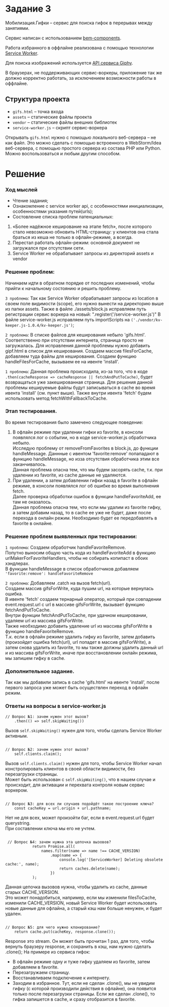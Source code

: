 # Задание 3

Мобилизация.Гифки – сервис для поиска гифок в перерывах между занятиями.

Сервис написан с использованием [bem-components](https://ru.bem.info/platform/libs/bem-components/5.0.0/).

Работа избранного в оффлайне реализована с помощью технологии [Service Worker](https://developer.mozilla.org/ru/docs/Web/API/Service_Worker_API/Using_Service_Workers).

Для поиска изображений используется [API сервиса Giphy](https://github.com/Giphy/GiphyAPI).

В браузерах, не поддерживающих сервис-воркеры, приложение так же должно корректно работать, 
за исключением возможности работы в оффлайне.

## Структура проекта

  * `gifs.html` – точка входа
  * `assets` – статические файлы проекта
  * `vendor` –  статические файлы внешних библиотек
  * `service-worker.js` – скрипт сервис-воркера

Открывать `gifs.html` нужно с помощью локального веб-сервера – не как файл. 
Это можно сделать с помощью встроенного в WebStorm/Idea веб-сервера, с помощью простого сервера
из состава PHP или Python. Можно воспользоваться и любым другим способом.


# Решение

### Ход мыслей

* Чтение задания;
* Ознакомление с service worker api, с особенностями инициализации, особенностями указания путей(urls);
* Состовление списка проблем патенциальных:

1. «Более надёжное кеширование на этапе fetch», после которого стало невозможно обновить HTML-страницу: у клиентов она стала браться из кеша не только в офлайн-режиме, а всегда. 
2. Перестал работать офлайн-режим: основной документ не загружался при отсутствии сети.
3. Service Worker не обрабатывает запросы из директорий assets и vendor

### Решение проблем:
Начинаем идти в обратном порядке от последних изменений, чтобы прийти к начальному состоянию и решить проблему.

````3 проблема````: Так как Service Worker обрабатывает запросы из location в своем поле видимости (scope), его нужно вынести на директорию выше из папки assets. 
Также в файле ./assets/block.js исправляем путь регистрации сервис воркера на новый: ".register('/service-worker.js')"
В файле service-worker.js исправляем путь importScripts на ``` ('./vendor/kv-keeper.js-1.0.4/kv-keeper.js') ```;

````2 проблема````: В списке файлов для кеширования небыло 'gifs.html'. Соответственно при отсутствии интернета, страница просто не загружалась.
Для исправления данной проблемы нужно добавить gipf.html в список для кеширования. 
Создаем массив filesForCache, добавляем туда файлы для кеширования.
Создаем функцию handleFilesForCache, вызываем ее на ивенте 'install'.

````1 проблема````: Данная проблема происходила, из-за того, что в коде ```.then(cacheResponse => cacheResponse || fetchAndPutToCache)```, будет возвращаться уже закешированная страница. 
Для решения данной проблемы кешируемые файлы будут записываться в cache во время ивента 'install' (см. пункт выше). Также внутри ивента 'fetch' будем использовать метод fetchWithFallbackToCache.

### Этап тестирования.

Во время тестирования было замечено следующее поведение:
1. В офлайн режиме при удалении гифки из favorite, в консоли появлялся лог о событии, но в коде service-worker.js обработчика небыло.   
Исследую проблему от removeFromFavorites в block.js, до функции handleMessage. Даннные с ивентом 'favorite:remove' попападают в функцию handleMessage, но изза отсутствия обработчика этим все заканчивалось.   
Данная проблема опасна тем, что мы будем засорять cache, т.к. при удалении из favorite, из cache данные не удаляются.   
2. При удалении, а затем добавлении гифки назад в favorite в офлайн режиме, в консоли появлялся лог об ошибке во время выполнения fetch.   
Далее проверка обработки ошибок в функции handleFavoriteAdd, ее там не оказалось.   
Данная проблема опасна тем, что если мы удалим из favorite гифку, а затем добавим назад, то в cache ее уже не будет, даже после перехода в онлайн режим. Необходимо будет ее передобавлять в favorite в онлайне.   

### Решение проблем выявленных при тестировании:
````1 проблема````: 
Создаем обработчик handleFavoriteRemove.   
Попутно выносим общую часть кода из handleFavoriteAdd в функцию urlMakerForFavoriteHandlers, чтобы не собирать копипаст в обоих хэндлерах.   
В функции handleMessage в список обработчиков добавляем ``` 'favorite:remove': handleFavoriteRemove ```   

````2 проблема````: 
Добавляем .catch на вызов fetch(url).   
Создаем массив gifsForWrite, куда пушим url, на которые вернулась ошибка.   
В ивенте 'fetch' создаем тернарный оператор, который при совпадении event.request.url с url в массиве gifsForWrite, вызывает функцию fetchAndPutToCache.   
Внутри функции fetchAndPutToCache, при удачном кешировании, удаляем url из массива gifsForWrite.   
Также необходимо добавить удаление url из массива gifsForWrite в функцию handleFavoriteRemove.   
Т.к. если в офлайн режиме удалить гифку из favorite, затем добавить (произойдет ошибка fetch(url), url попадет в массив gifsForWrite), а затем снова удалить из favorite, то мы также должны удалить данный url и из массива gifsForWrite, иначе при восстановлении онлайн режима, мы запишем гифку в cache.   

### Дополнительное задание.
Так как мы добавили запись в cache 'gifs.html' на ивенте 'install', после первого запроса уже может быть осуществлен переход в офлайн режим.

### Ответы на вопросы в service-worker.js

```
// Вопрос №1: зачем нужен этот вызов?
    .then(() => self.skipWaiting())
``` 

Вызов ````self.skipWaiting()```` нужен для того, чтобы сделать Service Worker активным. 

```

// Вопрос №2: зачем нужен этот вызов?
    self.clients.claim();

```
Вызов ````self.clients.claim()```` нужен для того, чтобы Service Worker начал констролировать клиентов в своей области видимости, без перезагрузки страницы.   
Может быть использован с ````self.skipWaiting()````, что в нашем случае и происходит, для активации и перехвата контроля новым сервис воркером.   

```

// Вопрос №3: для всех ли случаев подойдёт такое построение ключа? 
    const cacheKey = url.origin + url.pathname;

```
Нет не для всех, может произойти баг, если в event.request.url будет querystring.   
При составлении ключа мы его не учтем.   

```

 // Вопрос №4: зачем нужна эта цепочка вызовов?
            return Promise.all(
                names.filter(name => name !== CACHE_VERSION)
                    .map(name => {
                        console.log('[ServiceWorker] Deleting obsolete cache:', name);
                        return caches.delete(name);
                    })
            );

```
Данная цепочка вызовов нужна, чтобы удалить из cache, данные старых CACHE_VERSION.   
Это может понадобиться, например, если мы изменили filesToCache, изменили CACHE_VERSION, новый Service Worker будет использовать новые данные для офлайна, а старый кэш нам больше ненужен, и будет удален.   

```

// Вопрос №5: для чего нужно клонирование? 
    return cache.put(cacheKey, response.clone());

```
Response это stream. Он может быть прочитан 1 раз, для того, чтобы вернуть браузеру response, и сохранить в кэш, нам нужно сделать .clone();
На примере из сервиса гифок:
- В офлайн режиме одну и туже гифку удаляем из favorite, затем добавляем в favorite. 
- Перезагружаем страницу. 
- Восстанавливаем подключение к интернету. 
- Заходим в избранное.
Тут, если не сделан .clone(), мы не увидим гифку (с которой производили действия в офлайне), она появится только после перезагрузки страницы.
Если же сделан .clone(), то гифка запишется в cache, и сразу отобразится в favorite.